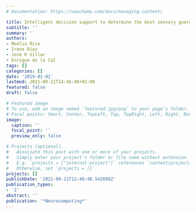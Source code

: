 ```yaml
---
# Documentation: https://wowchemy.com/docs/managing-content/

title: Intelligent decision support to determine the best sensory guardrail locations
subtitle: ''
summary: ''
authors:
- Noelia Rico
- Irene Díaz
- José R Villar
- Enrique de la Cal
tags: []
categories: []
date: '2019-01-01'
lastmod: 2021-09-21T14:46:48+02:00
featured: false
draft: false

# Featured image
# To use, add an image named `featured.jpg/png` to your page's folder.
# Focal points: Smart, Center, TopLeft, Top, TopRight, Left, Right, BottomLeft, Bottom, BottomRight.
image:
  caption: ''
  focal_point: ''
  preview_only: false

# Projects (optional).
#   Associate this post with one or more of your projects.
#   Simply enter your project's folder or file name without extension.
#   E.g. `projects = ["internal-project"]` references `content/project/deep-learning/index.md`.
#   Otherwise, set `projects = []`.
projects: []
publishDate: '2021-09-21T12:46:48.542698Z'
publication_types:
- '2'
abstract: ''
publication: '*Neurocomputing*'
---
```

